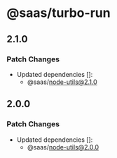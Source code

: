 # @saas/turbo-run

## 2.1.0

### Patch Changes

- Updated dependencies []:
  - @saas/node-utils@2.1.0

## 2.0.0

### Patch Changes

- Updated dependencies []:
  - @saas/node-utils@2.0.0

